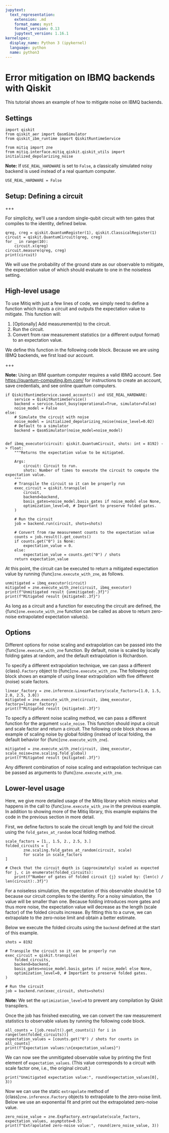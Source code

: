 ```yaml
---
jupytext:
  text_representation:
    extension: .md
    format_name: myst
    format_version: 0.13
    jupytext_version: 1.16.1
kernelspec:
  display_name: Python 3 (ipykernel)
  language: python
  name: python3
---
```


# Error mitigation on IBMQ backends with Qiskit


This tutorial shows an example of how to mitigate noise on IBMQ backends.

## Settings

```{code-cell} ipython3
import qiskit
from qiskit_aer import QasmSimulator
from qiskit_ibm_runtime import QiskitRuntimeService

from mitiq import zne
from mitiq.interface.mitiq_qiskit.qiskit_utils import initialized_depolarizing_noise
```

**Note:** If `USE_REAL_HARDWARE` is set to `False`, a classically simulated noisy backend is used instead of a real quantum computer.

```{code-cell} ipython3
USE_REAL_HARDWARE = False
```

## Setup: Defining a circuit

+++

For simplicity, we'll use a random single-qubit circuit with ten gates that compiles to the identity, defined below.

```{code-cell} ipython3
qreg, creg = qiskit.QuantumRegister(1), qiskit.ClassicalRegister(1)
circuit = qiskit.QuantumCircuit(qreg, creg)
for _ in range(10):
    circuit.x(qreg)
circuit.measure(qreg, creg)
print(circuit)
```

We will use the probability of the ground state as our observable to mitigate, the expectation value of which should
evaluate to one in the noiseless setting.


## High-level usage


To use Mitiq with just a few lines of code, we simply need to define a function which inputs a circuit and outputs
the expectation value to mitigate. This function will:

1. [Optionally] Add measurement(s) to the circuit.
2. Run the circuit.
3. Convert from raw measurement statistics (or a different output format) to an expectation value.

We define this function in the following code block. Because we are using IBMQ backends, we first load our account.

+++

**Note:** Using an IBM quantum computer requires a valid IBMQ account. See <https://quantum-computing.ibm.com/>
for instructions to create an account, save credentials, and see online quantum computers.

```{code-cell} ipython3
if QiskitRuntimeService.saved_accounts() and USE_REAL_HARDWARE:
    service = QiskitRuntimeService()
    backend = service.least_busy(operational=True, simulator=False)
    noise_model = False
else:
    # Simulate the circuit with noise
    noise_model = initialized_depolarizing_noise(noise_level=0.02)
    # Default to a simulator
    backend = QasmSimulator(noise_model=noise_model)


def ibmq_executor(circuit: qiskit.QuantumCircuit, shots: int = 8192) -> float:
    """Returns the expectation value to be mitigated.

    Args:
        circuit: Circuit to run.
        shots: Number of times to execute the circuit to compute the expectation value.
    """
    # Transpile the circuit so it can be properly run
    exec_circuit = qiskit.transpile(
        circuit,
        backend=backend,
        basis_gates=noise_model.basis_gates if noise_model else None,
        optimization_level=0, # Important to preserve folded gates.
    )
    
    # Run the circuit
    job = backend.run(circuit, shots=shots)

    # Convert from raw measurement counts to the expectation value
    counts = job.result().get_counts()
    if counts.get("0") is None:
        expectation_value = 0.
    else:
        expectation_value = counts.get("0") / shots
    return expectation_value
```

At this point, the circuit can be executed to return a mitigated expectation value by running {func}`zne.execute_with_zne`,
as follows.

```{code-cell} ipython3
unmitigated = ibmq_executor(circuit)
mitigated = zne.execute_with_zne(circuit, ibmq_executor)
print(f"Unmitigated result {unmitigated:.3f}")
print(f"Mitigated result {mitigated:.3f}")
```

As long as a circuit and a function for executing the circuit are defined, the {func}`zne.execute_with_zne` function can
be called as above to return zero-noise extrapolated expectation value(s).


## Options


Different options for noise scaling and extrapolation can be passed into the {func}`zne.execute_with_zne` function.
By default, noise is scaled by locally folding gates at random, and the default extrapolation is Richardson.

To specify a different extrapolation technique, we can pass a different {class}`.Factory` object to {func}`zne.execute_with_zne`. The
following code block shows an example of using linear extrapolation with five different (noise) scale factors.

```{code-cell} ipython3
linear_factory = zne.inference.LinearFactory(scale_factors=[1.0, 1.5, 2.0, 2.5, 3.0])
mitigated = zne.execute_with_zne(circuit, ibmq_executor, factory=linear_factory)
print(f"Mitigated result {mitigated:.3f}")
```

To specify a different noise scaling method, we can pass a different function for the argument ``scale_noise``. This
function should input a circuit and scale factor and return a circuit. The following code block shows an example of
scaling noise by global folding (instead of local folding, the default behavior for
{func}`zne.execute_with_zne`).

```{code-cell} ipython3
mitigated = zne.execute_with_zne(circuit, ibmq_executor, scale_noise=zne.scaling.fold_global)
print(f"Mitigated result {mitigated:.3f}")
```

Any different combination of noise scaling and extrapolation technique can be passed as arguments to
{func}`zne.execute_with_zne`.


## Lower-level usage

Here, we give more detailed usage of the Mitiq library which mimics what happens in the call to
{func}`zne.execute_with_zne` in the previous example. In addition to showing more of the Mitiq library, this
example explains the code in the previous section in more detail.

First, we define factors to scale the circuit length by and fold the circuit using the ``fold_gates_at_random``
local folding method.

```{code-cell} ipython3
scale_factors = [1., 1.5, 2., 2.5, 3.]
folded_circuits = [
        zne.scaling.fold_gates_at_random(circuit, scale)
        for scale in scale_factors
]

# Check that the circuit depth is (approximately) scaled as expected
for j, c in enumerate(folded_circuits):
    print(f"Number of gates of folded circuit {j} scaled by: {len(c) / len(circuit):.3f}")
```

For a noiseless simulation, the expectation of this observable should be 1.0 because our circuit compiles to the identity.
For a noisy simulation, the value will be smaller than one. Because folding introduces more gates and thus more noise,
the expectation value will decrease as the length (scale factor) of the folded circuits increase. By fitting this to
a curve, we can extrapolate to the zero-noise limit and obtain a better estimate.

Below we execute the folded circuits using the ``backend`` defined at the start of this example.

```{code-cell} ipython3
shots = 8192

# Transpile the circuit so it can be properly run
exec_circuit = qiskit.transpile(
    folded_circuits,
    backend=backend,
    basis_gates=noise_model.basis_gates if noise_model else None,
    optimization_level=0, # Important to preserve folded gates.
)

# Run the circuit
job = backend.run(exec_circuit, shots=shots)
```

**Note:** We set the ``optimization_level=0`` to prevent any compilation by Qiskit transpilers.


Once the job has finished executing, we can convert the raw measurement statistics to observable values by running the
following code block.

```{code-cell} ipython3
all_counts = [job.result().get_counts(i) for i in range(len(folded_circuits))]
expectation_values = [counts.get("0") / shots for counts in all_counts]
print(f"Expectation values:\n{expectation_values}")
```

We can now see the unmitigated observable value by printing the first element of ``expectation_values``. (This value
corresponds to a circuit with scale factor one, i.e., the original circuit.)

```{code-cell} ipython3
print("Unmitigated expectation value:", round(expectation_values[0], 3))
```

Now we can use the static ``extrapolate`` method of {class}`zne.inference.Factory` objects to extrapolate to the zero-noise limit. Below we use an exponential fit and print out the extrapolated zero-noise value.

```{code-cell} ipython3
zero_noise_value = zne.ExpFactory.extrapolate(scale_factors, expectation_values, asymptote=0.5)
print(f"Extrapolated zero-noise value:", round(zero_noise_value, 3))
```
